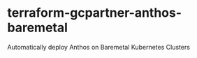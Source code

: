 # terraform-gcpartner-anthos-baremetal
Automatically deploy Anthos on Baremetal Kubernetes Clusters
